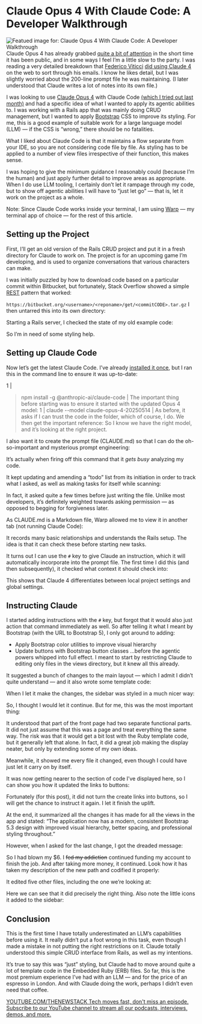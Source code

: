 # Claude Opus 4 With Claude Code: A Developer Walkthrough
![Featued image for: Claude Opus 4 With Claude Code: A Developer Walkthrough](https://cdn.thenewstack.io/media/2025/05/8cc21d33-kamran-abdullayev-ik1duxu9aae-unsplashb-1024x576.jpg)
Claude Opus 4 has already grabbed [quite a bit of attention](https://www.bbc.co.uk/news/articles/cpqeng9d20go) in the short time it has been public, and in some ways I feel I’m a little slow to the party. I was reading a very detailed breakdown that [Federico Viticci](https://www.linkedin.com/in/federicoviticci/) [did using Claude 4](https://www.macstories.net/stories/early-impressions-of-claude-opus-4-and-using-tools-with-extended-thinking/) on the web to sort through his emails. I know he likes detail, but I was slightly worried about the 200-line prompt file he was maintaining. (I later understood that Claude writes a lot of notes into its own file.)

I was looking to use [Claude Opus 4](https://thenewstack.io/anthropic-launches-claude-opus-4-and-sonnet-4/) with Claude Code [(which I tried out last month)](https://thenewstack.io/claude-code-and-the-art-of-test-driven-development/) and had a specific idea of what I wanted to apply its agentic abilities to. I was working with a Rails app that was mainly doing CRUD management, but I wanted to apply [Bootstrap](https://getbootstrap.com/) CSS to improve its styling. For me, this is a good example of suitable work for a large language model (LLM) — if the CSS is “wrong,” there should be no fatalities.

What I liked about Claude Code is that it maintains a flow separate from your IDE, so you are not considering code file by file. As styling has to be applied to a number of view files irrespective of their function, this makes sense.

I was hoping to give the minimum guidance I reasonably could (because I’m the human) and just apply further detail to improve areas as appropriate. When I do use LLM tooling, I certainly don’t let it rampage through my code, but to show off agentic abilities I will have to “just let go” — that is, let it work on the project as a whole.

Note: Since Claude Code works inside your terminal, I am using [Warp](https://thenewstack.io/developer-review-of-warp-for-windows-an-ai-terminal-app/) — my terminal app of choice — for the rest of this article.

## Setting up the Project
First, I’ll get an old version of the Rails CRUD project and put it in a fresh directory for Claude to work on. The project is for an upcoming game I’m developing, and is used to organize conversations that various characters can make.

I was initially puzzled by how to download code based on a particular commit within Bitbucket, but fortunately, Stack Overflow showed a simple [REST](https://www.codecademy.com/article/what-is-rest) pattern that worked:

`https://bitbucket.org/<username>/<reponame>/get/<commitCODE>.tar.gz`
I then untarred this into its own directory:

Starting a Rails server, I checked the state of my old example code:

So I’m in need of some styling help.

## Setting up Claude Code
Now let’s get the latest Claude Code. I’ve already [installed it once](https://thenewstack.io/claude-code-and-the-art-of-test-driven-development/), but I ran this in the command line to ensure it was up-to-date:

1 |
> npm install -g @anthropic-ai/claude-code |
The important thing before starting was to ensure it started with the updated Opus 4 model:
1 |
> claude --model claude-opus-4-20250514 |
As before, it asks if I can trust the code in the folder, which of course, I do. We then get the important reference:
So I know we have the right model, and it’s looking at the right project.

I also want it to create the prompt file (CLAUDE.md) so that I can do the oh-so-important and mysterious prompt engineering:

It’s actually when firing off this command that it *gets busy* analyzing my code.

It kept updating and amending a “todo” list from its initiation in order to track what I asked, as well as making tasks for itself while scanning:

In fact, it asked quite a few times before just writing the file. Unlike most developers, it’s definitely weighted towards asking permission — as opposed to begging for forgiveness later.

As CLAUDE.md is a Markdown file, Warp allowed me to view it in another tab (not running Claude Code):

It records many basic relationships and understands the Rails setup. The idea is that it can check these before starting new tasks.

It turns out I can use the `#`
key to give Claude an instruction, which it will automatically incorporate into the prompt file. The first time I did this (and then subsequently), it checked what context it should check into:

This shows that Claude 4 differentiates between local project settings and global settings.

## Instructing Claude
I started adding instructions with the `#`
key, but forgot that it would also just action that command immediately as well. So after telling it what I meant by Bootstrap (with the URL to Bootstrap 5), I only got around to adding:

- Apply Bootstrap color utilities to improve visual hierarchy
- Update buttons with Bootstrap button classes
…before the agentic powers whipped into full effect. I meant to start by restricting Claude to editing only files in the views directory, but it knew all this already.

It suggested a bunch of changes to the main layout — which I admit I didn’t quite understand — and it also wrote some template code:

When I let it make the changes, the sidebar was styled in a much nicer way:

So, I thought I would let it continue. But for me, this was the most important thing:

It understood that part of the front page had two separate functional parts. It did not just assume that this was a page and treat everything the same way. The risk was that it would get a bit lost with the Ruby template code, but it generally left that alone. In fact, it did a great job making the display neater, but only by extending some of my own ideas.

Meanwhile, it showed me every file it changed, even though I could have just let it carry on by itself.

It was now getting nearer to the section of code I’ve displayed here, so I can show you how it updated the links to buttons:

Fortunately (for this post), it did not turn the create links into buttons, so I will get the chance to instruct it again. I let it finish the uplift.

At the end, it summarized all the changes it has made for all the views in the app and stated: “The application now has a modern, consistent Bootstrap 5.3 design with improved visual hierarchy, better spacing, and professional styling throughout.”

However, when I asked for the last change, I got the dreaded message:

So I had blown my $6. I ~~fed my addiction~~ continued funding my account to finish the job. And after taking more money, it continued. Look how it has taken my description of the new path and codified it properly:

It edited five other files, including the one we’re looking at:

Here we can see that it did precisely the right thing. Also note the little icons it added to the sidebar:

## Conclusion
This is the first time I have totally underestimated an LLM’s capabilities before using it. It really didn’t put a foot wrong in this task, even though I made a mistake in not putting the right restrictions on it. Claude totally understood this simple CRUD interface from Rails, as well as my intentions.

It’s true to say this was “just” styling, but Claude had to move around quite a lot of template code in the Embedded Ruby (ERB) files. So far, this is the most premium experience I’ve had with an LLM — and for the price of an espresso in London. And with Claude doing the work, perhaps I didn’t even need that coffee.

[
YOUTUBE.COM/THENEWSTACK
Tech moves fast, don't miss an episode. Subscribe to our YouTube
channel to stream all our podcasts, interviews, demos, and more.
](https://youtube.com/thenewstack?sub_confirmation=1)